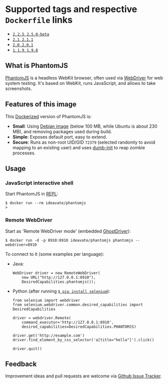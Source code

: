# Supported tags and respective `Dockerfile` links

  * [`2`, `2.5`, `2.5.0-beta`](https://github.com/ideavate/docker-phantomjs/blob/v2.5.0-beta/Dockerfile)
  * [`2.1`, `2.1.1`](https://github.com/ideavate/docker-phantomjs/blob/v2.1.1/Dockerfile)
  * [`2.0`, `2.0.1`](https://github.com/ideavate/docker-phantomjs/blob/v2.0.1/Dockerfile)
  * [`1`, `1.9`, `1.9.8`](https://github.com/ideavate/docker-phantomjs/blob/v1.9.8/Dockerfile)

## What is PhantomJS

[PhantomJS][phantomjs] is a headless WebKit browser, often used via [WebDriver][webdriver] for web system testing.
It's based on WebKit, runs JavaScript, and allows to take screenshots.


## Features of this image

This [Dockerized][docker] version of PhantomJS is:

 * **Small**: Using [Debian image][debian] (below 100 MB, while Ubuntu is about 230 MB), and removing packages used during build.
 * **Simple**: Exposes default port, easy to extend.
 * **Secure**: Runs as non-root UID/GID `72379` (selected randomly to avoid mapping to an existing user) and uses [dumb-init](https://github.com/Yelp/dumb-init) to reap zombie processes.


## Usage

### JavaScript interactive shell

Start PhantomJS in [REPL](http://phantomjs.org/repl.html):

    $ docker run --rm ideavate/phantomjs
    >

### Remote WebDriver

Start as 'Remote WebDriver mode' (embedded [GhostDriver](https://github.com/detro/ghostdriver)):

    $ docker run -d -p 8910:8910 ideavate/phantomjs phantomjs --webdriver=8910

To connect to it (some examples per language):

  * Java:

        WebDriver driver = new RemoteWebDriver(
            new URL("http://127.0.0.1:8910"),
            DesiredCapabilities.phantomjs());

  * Python (after running [`$ pip install selenium`](https://pypi.python.org/pypi/selenium/)):

        from selenium import webdriver
        from selenium.webdriver.common.desired_capabilities import DesiredCapabilities

        driver = webdriver.Remote(
            command_executor='http://127.0.0.1:8910',
            desired_capabilities=DesiredCapabilities.PHANTOMJS)

        driver.get('http://example.com')
        driver.find_element_by_css_selector('a[title="hello"]').click()

        driver.quit()


## Feedback

Improvement ideas and pull requests are welcome via
[Github Issue Tracker](https://github.com/ideavate/docker-phantomjs/issues).

[phantomjs]:        http://phantomjs.org/
[docker]:           https://www.docker.io/
[debian]:           https://registry.hub.docker.com/_/debian/
[webdriver]:        http://www.seleniumhq.org/projects/webdriver/
